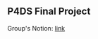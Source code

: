 ## P4DS Final Project

Group's Notion: [link](https://hickory-adasaurus-926.notion.site/P4DS-Team-a101c7ecbb2341a28d3fafc10164639d)